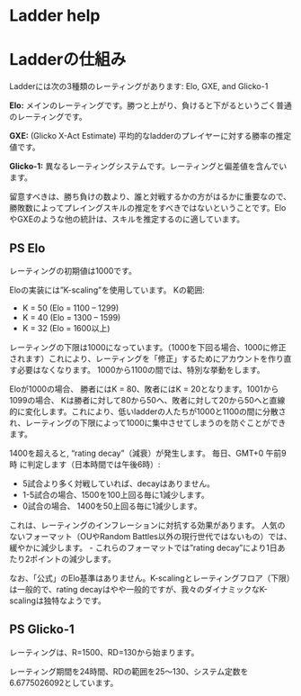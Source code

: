 # Ladder help
# Ladderの仕組み
Ladderには次の3種類のレーティングがあります: Elo, GXE, and Glicko-1

**Elo:** メインのレーティングです。勝つと上がり、負けると下がるというごく普通のレーティングです。

**GXE:** (Glicko X-Act Estimate) 平均的なladderのプレイヤーに対する勝率の推定値です。

**Glicko-1:** 異なるレーティングシステムです。レーティングと偏差値を含んでいます。

留意すべきは、勝ち負けの数より、誰と対戦するかの方がはるかに重要なので、勝敗数によってプレイングスキルの推定をすべきではないということです。EloやGXEのような他の統計は、スキルを推定するのに適しています。

## PS Elo

レーティングの初期値は1000です。

Eloの実装には”K-scaling”を使用しています。 Kの範囲:

* K = 50 (Elo = 1100 – 1299)
* K = 40 (Elo = 1300 – 1599)
* K = 32 (Elo = 1600以上)

レーティングの下限は1000になっています。（1000を下回る場合、1000に修正されます）これにより、レーティングを「修正」するためにアカウントを作り直す必要はなくなります。
1000から1100の間では、特別な挙動をします。

Eloが1000の場合、 勝者にはK = 80、敗者にはK = 20となります。1001から1099の場合、 Kは勝者に対して80から50へ、敗者に対して20から50へと直線的に変化します。これにより、低いladderの人たちが1000と1100の間に分散され、レーティングの下限によって1000に集中させてしまうのを防ぐことができます。

1400を超えると, “rating decay”（減衰）が発生します。 毎日、GMT+0 午前9時 に判定します（日本時間では午後6時）:

* 5試合より多く対戦していれば、decayはありません。
* 1-5試合の場合、1500を100上回る毎に1減少します。
* 0試合の場合、 1400を50上回る毎に1減少します。

これは、レーティングのインフレーションに対抗する効果があります。 人気のないフォーマット（OUやRandom Battles以外の現行世代ではないもの）では、緩やかに減少します。 - これらのフォーマットでは”rating decay”により1日あたり2ポイントの減少します。

なお、「公式」のElo基準はありません。K-scalingとレーティングフロア（下限）は一般的で、rating decayはやや一般的ですが、我々のダイナミックなK-scalingは独特なようです。

## PS Glicko-1

レーティングは、R=1500、RD=130から始まります。

レーティング期間を24時間、RDの範囲を25～130、システム定数を6.6775026092としています。
